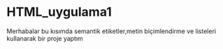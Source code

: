 # HTML_uygulama1
Merhabalar bu kısımda semantik etiketler,metin biçimlendirme ve listeleri kullanarak bir proje yaptım
